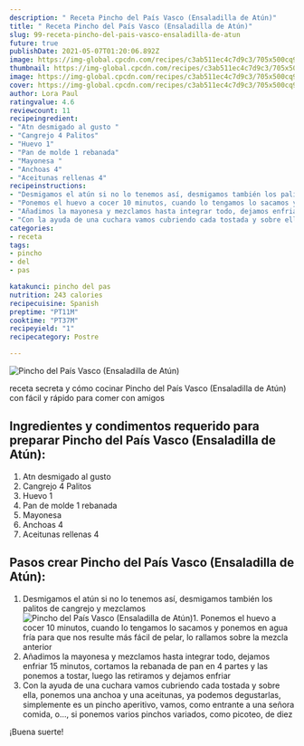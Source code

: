 ```yaml
---
description: " Receta Pincho del País Vasco (Ensaladilla de Atún)"
title: " Receta Pincho del País Vasco (Ensaladilla de Atún)"
slug: 99-receta-pincho-del-pais-vasco-ensaladilla-de-atun
future: true
publishDate: 2021-05-07T01:20:06.892Z
image: https://img-global.cpcdn.com/recipes/c3ab511ec4c7d9c3/705x500cq90/pincho-del-pais-vasco-ensaladilla-de-atun-foto-principal.jpg
thumbnail: https://img-global.cpcdn.com/recipes/c3ab511ec4c7d9c3/705x500cq90/pincho-del-pais-vasco-ensaladilla-de-atun-foto-principal.jpg
image: https://img-global.cpcdn.com/recipes/c3ab511ec4c7d9c3/705x500cq90/pincho-del-pais-vasco-ensaladilla-de-atun-foto-principal.jpg
cover: https://img-global.cpcdn.com/recipes/c3ab511ec4c7d9c3/705x500cq90/pincho-del-pais-vasco-ensaladilla-de-atun-foto-principal.jpg
author: Lora Paul
ratingvalue: 4.6
reviewcount: 11
recipeingredient:
- "Atn desmigado al gusto "
- "Cangrejo 4 Palitos"
- "Huevo 1"
- "Pan de molde 1 rebanada"
- "Mayonesa "
- "Anchoas 4"
- "Aceitunas rellenas 4"
recipeinstructions:
- "Desmigamos el atún si no lo tenemos así, desmigamos también los palitos de cangrejo y mezclamos"
- "Ponemos el huevo a cocer 10 minutos, cuando lo tengamos lo sacamos y ponemos en agua fría para que nos resulte más fácil de pelar, lo rallamos sobre la mezcla anterior"
- "Añadimos la mayonesa y mezclamos hasta integrar todo, dejamos enfriar 15 minutos, cortamos la rebanada de pan en 4 partes y las ponemos a tostar, luego las retiramos y dejamos enfriar"
- "Con la ayuda de una cuchara vamos cubriendo cada tostada y sobre ella, ponemos una anchoa y una aceitunas, ya podemos degustarlas, simplemente es un pincho aperitivo, vamos, como entrante a una señora comida, o..., si ponemos varios pinchos variados, como picoteo, de diez"
categories:
- receta
tags:
- pincho
- del
- pas

katakunci: pincho del pas 
nutrition: 243 calories
recipecuisine: Spanish
preptime: "PT11M"
cooktime: "PT37M"
recipeyield: "1"
recipecategory: Postre

---
```



![Pincho del País Vasco (Ensaladilla de Atún)](https://img-global.cpcdn.com/recipes/c3ab511ec4c7d9c3/705x500cq90/pincho-del-pais-vasco-ensaladilla-de-atun-foto-principal.jpg)

receta secreta y cómo cocinar Pincho del País Vasco (Ensaladilla de Atún) con fácil y rápido para comer con amigos

<!--inarticleads1-->

## Ingredientes y condimentos requerido para preparar Pincho del País Vasco (Ensaladilla de Atún):

1. Atn desmigado al gusto 
1. Cangrejo 4 Palitos
1. Huevo 1
1. Pan de molde 1 rebanada
1. Mayonesa 
1. Anchoas 4
1. Aceitunas rellenas 4



<!--inarticleads2-->

## Pasos crear Pincho del País Vasco (Ensaladilla de Atún):

1. Desmigamos el atún si no lo tenemos así, desmigamos también los palitos de cangrejo y mezclamos
<img src="https://img-global.cpcdn.com/steps/4ed9c1030562bcfb/160x128cq70/foto-del-paso-1-de-la-receta-pincho-del-pais-vasco-ensaladilla-de-atun.jpg" alt="Pincho del País Vasco (Ensaladilla de Atún)">1. Ponemos el huevo a cocer 10 minutos, cuando lo tengamos lo sacamos y ponemos en agua fría para que nos resulte más fácil de pelar, lo rallamos sobre la mezcla anterior
1. Añadimos la mayonesa y mezclamos hasta integrar todo, dejamos enfriar 15 minutos, cortamos la rebanada de pan en 4 partes y las ponemos a tostar, luego las retiramos y dejamos enfriar
1. Con la ayuda de una cuchara vamos cubriendo cada tostada y sobre ella, ponemos una anchoa y una aceitunas, ya podemos degustarlas, simplemente es un pincho aperitivo, vamos, como entrante a una señora comida, o..., si ponemos varios pinchos variados, como picoteo, de diez



¡Buena suerte!

